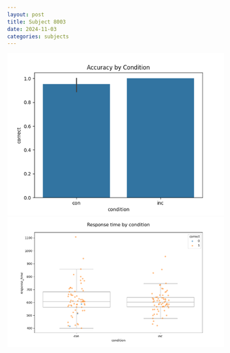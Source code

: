 ```yaml
---
layout: post
title: Subject 8003
date: 2024-11-03
categories: subjects
---
```


![](data/8003/run-9/8003_NF_acc.png)
![](data/8003/run-9/8003_NF_rt.png)
